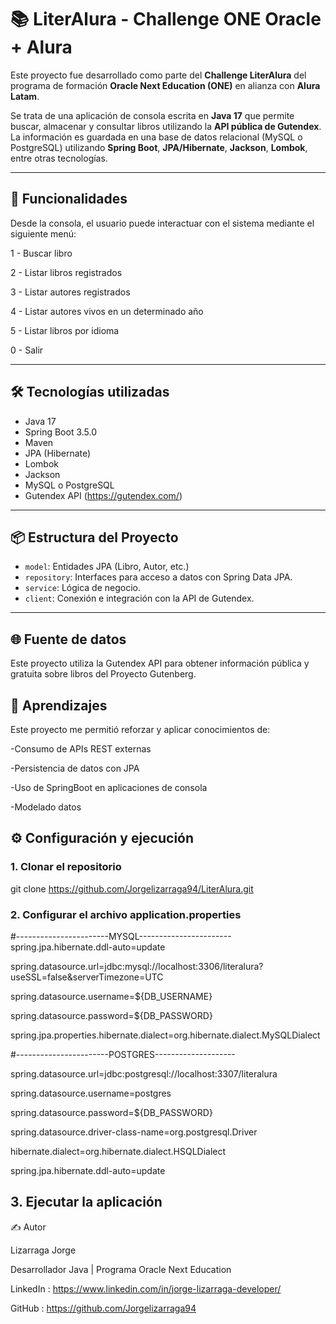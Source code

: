 # 📚 LiterAlura - Challenge ONE Oracle + Alura

Este proyecto fue desarrollado como parte del **Challenge LiterAlura** del programa de formación **Oracle Next Education (ONE)** en alianza con **Alura Latam**.

Se trata de una aplicación de consola escrita en **Java 17** que permite buscar, almacenar y consultar libros utilizando la **API pública de Gutendex**. La información es guardada en una base de datos relacional (MySQL o PostgreSQL) utilizando **Spring Boot**, **JPA/Hibernate**, **Jackson**, **Lombok**, entre otras tecnologías.

---

## 🚀 Funcionalidades

Desde la consola, el usuario puede interactuar con el sistema mediante el siguiente menú:

1 - Buscar libro

2 - Listar libros registrados

3 - Listar autores registrados

4 - Listar autores vivos en un determinado año

5 - Listar libros por idioma

0 - Salir

---

## 🛠️ Tecnologías utilizadas

- Java 17  
- Spring Boot 3.5.0  
- Maven  
- JPA (Hibernate)  
- Lombok  
- Jackson  
- MySQL o PostgreSQL  
- Gutendex API (https://gutendex.com/)

---

## 📦 Estructura del Proyecto

- `model`: Entidades JPA (Libro, Autor, etc.)
- `repository`: Interfaces para acceso a datos con Spring Data JPA.
- `service`: Lógica de negocio.
- `client`: Conexión e integración con la API de Gutendex.

---

## 🌐 Fuente de datos

Este proyecto utiliza la Gutendex API para obtener información pública y gratuita sobre libros del Proyecto Gutenberg.

## 🧠 Aprendizajes

Este proyecto me permitió reforzar y aplicar conocimientos de:

-Consumo de APIs REST externas

-Persistencia de datos con JPA

-Uso de SpringBoot en aplicaciones de consola

-Modelado datos


## ⚙️ Configuración y ejecución

### 1. Clonar el repositorio

git clone https://github.com/Jorgelizarraga94/LiterAlura.git

### 2. Configurar el archivo application.properties

#-----------------------MYSQL-----------------------
spring.jpa.hibernate.ddl-auto=update

spring.datasource.url=jdbc:mysql://localhost:3306/literalura?useSSL=false&serverTimezone=UTC

spring.datasource.username=${DB_USERNAME}

spring.datasource.password=${DB_PASSWORD}

spring.jpa.properties.hibernate.dialect=org.hibernate.dialect.MySQLDialect

#-----------------------POSTGRES--------------------

spring.datasource.url=jdbc:postgresql://localhost:3307/literalura

spring.datasource.username=postgres

spring.datasource.password=${DB_PASSWORD}

spring.datasource.driver-class-name=org.postgresql.Driver

hibernate.dialect=org.hibernate.dialect.HSQLDialect

spring.jpa.hibernate.ddl-auto=update

## 3. Ejecutar la aplicación

✍️ Autor

Lizarraga Jorge

Desarrollador Java | Programa Oracle Next Education

LinkedIn : https://www.linkedin.com/in/jorge-lizarraga-developer/

GitHub : https://github.com/Jorgelizarraga94

